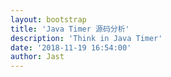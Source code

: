```yaml
---
layout: bootstrap
title: 'Java Timer 源码分析'
description: 'Think in Java Timer'
date: '2018-11-19 16:54:00'
author: Jast
---
```


